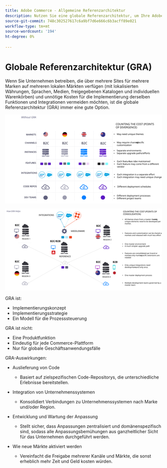 ```yaml
---
title: Adobe Commerce - Allgemeine Referenzarchitektur
description: Nutzen Sie eine globale Referenzarchitektur, um Ihre Adobe Commerce-Implementierung optimal zu nutzen.
source-git-commit: 748c302527617c6a9bf7d6e666c6b3acff89e021
workflow-type: tm+mt
source-wordcount: '194'
ht-degree: 0%

---
```



# Globale Referenzarchitektur (GRA)

Wenn Sie Unternehmen betreiben, die über mehrere Sites für mehrere Marken auf mehreren lokalen Märkten verfügen (mit lokalisierten Währungen, Sprachen, Medien, freigegebenen Katalogen und individuellen Warenkörben) und unnötige Kosten für die Implementierung derselben Funktionen und Integrationen vermeiden möchten, ist die globale Referenzarchitektur (GRA) immer eine gute Option.

![Tabelle, die die Kosten der Divergenz in der Architektur erklärt](../../assets/playbooks/divergent-architecture.svg)

![Tabelle mit den Kosten für konsolidierte Architektur](../../assets/playbooks/consolidated-architecture.svg)

GRA ist:

- Implementierungskonzept
- Implementierungsstrategie
- Ein Modell für die Prozesssteuerung

GRA ist nicht:

- Eine Produktfunktion
- Eindeutig für jede Commerce-Plattform
- Nur für globale Geschäftsanwendungsfälle

GRA-Auswirkungen:

- Auslieferung von Code

   - Basiert auf zielspezifischen Code-Repositorys, die unterschiedliche Erlebnisse bereitstellen.

- Integration von Unternehmenssystemen

   - Konsolidiert Verbindungen zu Unternehmenssystemen nach Marke und/oder Region.

- Entwicklung und Wartung der Anpassung

   - Stellt sicher, dass Anpassungen zentralisiert und domänenspezifisch sind, sodass alle Anpassungsbemühungen aus ganzheitlicher Sicht für das Unternehmen durchgeführt werden.

- Wie neue Märkte aktiviert werden

   - Vereinfacht die Freigabe mehrerer Kanäle und Märkte, die sonst erheblich mehr Zeit und Geld kosten würden.

